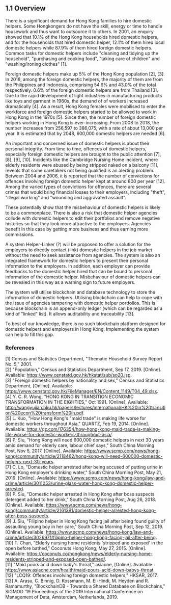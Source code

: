 ## 1.1 Overview

There is a significant demand for Hong Kong families to hire domestic helpers.
Some Hongkongers do not have the skill, energy or time to handle housework and thus want to outsource it to others.
In 2001, an enquiry showed that 10.1% of the Hong Kong households hired domestic helpers, and for the households that hired domestic helper, 12.1% of them hired local domestic helpers while 87.9% of them hired foreign domestic helpers.
Common tasks for domestic helpers include "cleaning and tidying up the household", "purchasing and cooking food", "taking care of children" and "washing/ironing clothes" [1].

Foreign domestic helpers make up 5% of the Hong Kong population [2], [3].
In 2018, among the foreign domestic helpers, the majority of them are from the Philippines and Indonesia, comprising 54.6% and 43.0% of the total respectively.
0.6% of the foreign domestic helpers are from Thailand [3].
Due to the rapid development of light industries in manufacturing products like toys and garment in 1960s, the demand of of workers increased dramatically [4].
As a result, Hong Kong females were mobilised to enter the workforce and foreign domestic helpers started to be allowed to work in Hong Kong in the 1970s [5].
Since then, the number of foreign domestic helpers working in Hong Kong is ever-increasing.
From 2008 to 2018, the number increases from  256,597 to 386,075, with a rate of about 13,000 per year.
It is estimated that by 2048, 600,000 domestic helpers are needed [6].

An important and concerned issue of domestic helpers is about their personal integrity.
From time to time, offences of domestic helpers, especially foreign domestic helpers are brought to the public attention [7], [8], [9], [10].
Incidents like the Cambridge Nursing Home incident, where elderly residents were abused by being stripped naked on a balcony [11], reveals that some caretakers not being qualified is an alerting problem.
Between 2004 and 2006, it is reported that the number of convictions for offences involving foreign domestic helper kept at around 800 per year [12].
Among the varied types of convictions for offences, there are several crimes that would bring financial losses to their employers, including "theft", "illegal working" and "wounding and aggravated assault".

These potentially show that the misbehaviour of domestic helpers is likely to be a commonplace.
There is also a risk that domestic helper agencies collude with domestic helpers to edit their portfolios and remove negative histories so that they look more attractive to the employers.
Agencies benefit in this case by getting more business and thus earning more commissions.

A system Helper-Linker (?) will be proposed to offer a solution for the employers to directly contact (link) domestic helpers in the job market without the need to seek assistance from agencies.
The system is also an integrated framework for domestic helpers to present their personal information to the employers.
In addition, each employer can provide feedbacks to the domestic helper hired that can be bound to personal information of the domestic helper.
Misbehaviour of domestic helpers can be revealed in this way as a warning sign to future employers.

The system will utilise blockchain and database technology to store the information of domestic helpers.
Utilising blockchain can help to cope with the issue of agencies tampering with domestic helper portfolios.
This is because blockchain is an append-only ledger (which can be regarded as a kind of "linked" list).
It allows auditability and traceability [13].

To best of our knowledge, there is no such blockchain platform designed for domestic helpers and employers in Hong Kong.
Implementing the system can help to fill this gap.

### References

[1] Census and Statistics Department, "Thematic Household Survey Report No. 5," 2001.\
[2] "Population," Census and Statistics Department, Sep 17, 2019. [Online]. Available: <https://www.censtatd.gov.hk/hkstat/sub/so20.jsp>.\
[3] "Foreign domestic helpers by nationality and sex," Census and Statistics Department, [Online]. Available: <https://www.censtatd.gov.hk/FileManager/EN/Content_1149/T04_49.xlsx>.\
[4] Y. C. R. Wong, "HONG KONG IN TRANSITION ECONOMIC TRANSFORMATION IN THE EIGHTIES," Oct 1991. [Online]. Available: <http://wangyujian.hku.hk/papers/lectures/international/HK%20in%20transition%20econ%20transform%20in.pdf>.\
[5] L. Kuo, "How Hong Kong's "maid trade" is making life worse for domestic workers throughout Asia," QUARTZ, Feb 19, 2014. [Online]. Available: <https://qz.com/176354/how-hong-kong-maid-trade-is-making-life-worse-for-domestic-workers-throughout-asia/>.\
[6] P. Siu, "Hong Kong will need 600,000 domestic helpers in next 30 years amid demand for elderly care, labour chief says," South China Morning Post, Nov 5, 2017. [Online]. Available: <https://www.scmp.com/news/hong-kong/community/article/2118462/hong-kong-will-need-600000-domestic-helpers-next-30-years>.\
[7] C. Lo, "Domestic helper arrested after being accused of putting urine in Hong Kong employer's drinking water," South China Morning Post, May 21, 2019. [Online]. Available: <https://www.scmp.com/news/hong-kong/law-and-crime/article/3011053/urine-glass-water-hong-kong-domestic-helper-arrested>.\
[8] P. Siu, "Domestic helper arrested in Hong Kong after boss suspects detergent added to her drink," South China Morning Post, Aug 26, 2018. [Online]. Available: <https://www.scmp.com/news/hong-kong/community/article/2161391/domestic-helper-arrested-hong-kong-after-boss-suspects>.\
[9] J. Siu, "Filipino helper in Hong Kong facing jail after being found guilty of assaulting young boy in her care," South China Morning Post, Sep 12, 2019. [Online]. Available: <https://www.scmp.com/news/hong-kong/law-and-crime/article/3026971/filipino-helper-hong-kong-facing-jail-after-being>.\
[10] T. Chan, "Elderly nursing home residents 'stripped and exposed' in the open before bathed," Coconuts Hong Kong, May 27, 2015. [Online]. Available: <https://coconuts.co/hongkong/news/elderly-nursing-home-residents-stripped-and-exposed-open-bathed/>.\
[11] "Maid pours acid down baby's throat," asiaone, [Online]. Available: <https://www.asiaone.com/health/maid-pours-acid-down-babys-throat>.\
[12] "LCQ19: Offences involving foreign domestic helpers," HKSAR, 2017.\
[13] A. Arasu, C. Binnig, D. Kossmann, M. El-Hindi, M. Heyden and R. Ramamurthy, "BlockchainDB - Towards a Shared Database on Blockchains," SIGMOD '19 Proceedings of the 2019 International Conference on Management of Data, Amsterdam, Netherlands, 2019.
